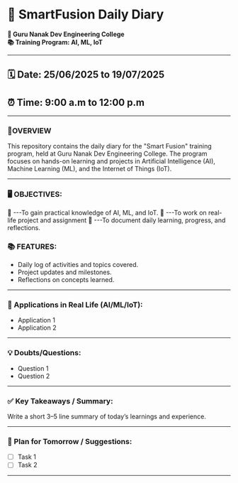 # 📘 SmartFusion Daily Diary  
**📍 Guru Nanak Dev Engineering College**  
**📚 Training Program: AI, ML, IoT**  

---

## 🗓️ Date: 25/06/2025 to 19/07/2025   
## ⏰ Time: 9:00 a.m to 12:00 p.m

---

### 🧠OVERVIEW
 This repository contains the daily diary for the "Smart Fusion" training program, held at Guru Nanak Dev Engineering College. The program focuses on hands-on learning and projects in Artificial Intelligence (AI), Machine Learning (ML), and the Internet of Things (IoT).


---

### 🖥️ OBJECTIVES:
🔰
---To gain practical knowledge of AI, ML, and IoT.
🔰
---To work on real-life project and assignment 
🔰
---To document daily learning, progress, and reflections.

### 📚 FEATURES:
- Daily log of activities and topics covered. 
- Project updates and milestones.
- Reflections on concepts learned.
---

### 🤖 Applications in Real Life (AI/ML/IoT):
- Application 1  
- Application 2  

---

### 💡 Doubts/Questions:
- Question 1  
- Question 2  

---

### ✅ Key Takeaways / Summary:
Write a short 3–5 line summary of today’s learnings and experience.

---

### 🧭 Plan for Tomorrow / Suggestions:
- [ ] Task 1  
- [ ] Task 2  

---